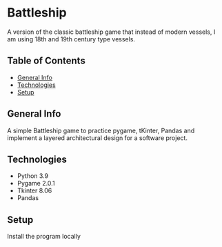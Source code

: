 # Battleship

A version of the classic battleship game that instead of modern vessels, I am using 18th and 19th century type vessels.

## Table of Contents
* [General Info](#general-info)
* [Technologies](#technologies)
* [Setup](#setup)

## General Info
A simple Battleship game to practice pygame, tKinter, Pandas and implement a layered architectural design for a software project. 

## Technologies
* Python 3.9
* Pygame 2.0.1
* Tkinter 8.06
* Pandas

## Setup
Install the program locally 
